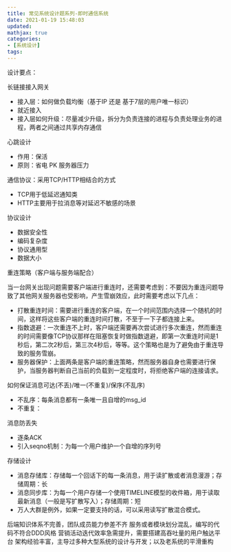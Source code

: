 ```yaml
---
title: 常见系统设计题系列-即时通信系统
date: 2021-01-19 15:48:03
updated:
mathjax: true
categories:
- [系统设计]
tags: 
---
```


设计要点：

长链接接入网关

- 接入层：如何做负载均衡（基于IP 还是 基于7层的用户唯一标识）
- 就近接入
- 接入层如何升级：尽量减少升级，拆分为负责连接的进程与负责处理业务的进程，两者之间通过共享内存通信

<!-- more -->

心跳设计

- 作用：保活
- 原则：省电 PK 服务器压力

通信协议：采用TCP/HTTP相结合的方式

- TCP用于低延迟通知类
- HTTP主要用于拉消息等对延迟不敏感的场景

协议设计

- 数据安全性
- 编码复杂度
- 协议通用型
- 数据大小

重连策略（客户端与服务端配合）

当一台网关出现问题需要客户端进行重连时，还需要考虑到：不要因为重连问题导致了其他网关服务器也受影响，产生雪崩效应，此时需要考虑以下几点：

- 打散重连时间：需要进行重连的客户端，在一个时间范围内选择一个随机的时间，这样将这些客户端的重连时间打散，不至于一下子都连接上来。
- 指数退避：一次重连不上时，客户端还需要再次尝试进行多次重连，然而重连的时间需要像TCP协议那样在阻塞恢复时做指数退避，即第一次重连时间是1秒后，第二次2秒后，第三次4秒后，等等。这个策略也是为了避免由于重连导致的服务雪崩。
- 服务器保护：上面两条是客户端的重连策略，然而服务器自身也需要进行保护，当服务器判断自己当前的负载到一定程度时，将拒绝客户端的连接请求。

如何保证消息可达(不丢)/唯一(不重复)/保序(不乱序)

- 不乱序：每条消息都有一条唯一且自增的msg_id
- 不重复：

消息防丢失

- 逐条ACK
- 引入seqno机制：为每一个用户维护一个自增的序列号

存储设计

- 消息存储库：存储每一个回话下的每一条消息，用于读扩散或者消息漫游；存储周期：长
- 消息同步库：为每一个用户存储一个使用TIMELINE模型的收件箱，用于读取最新消息（一般是写扩散写入）；存储周期：短
- 万人大群是例外，如果一定要支持的话，可以采用读写扩散混合模式。

后端知识体系不完善，团队成员能力参差不齐
服务或者模块划分混乱，编写的代码不符合DDD风格
营销活动迭代效率急需提升，需要搭建高吞吐量的用户触达平台
架构经验丰富，主导过多种大型系统的设计与开发；以及老系统的平滑重构

